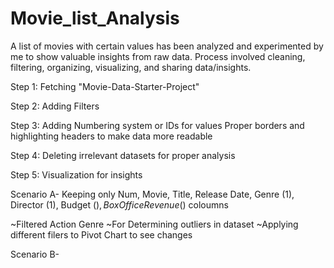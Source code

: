 # Movie_list_Analysis
A list of movies with certain values has been analyzed and experimented by me to show valuable insights from raw data. Process involved cleaning, filtering, organizing, visualizing, and sharing data/insights.

 Step 1:
 Fetching "Movie-Data-Starter-Project"
 
 Step 2:
 Adding Filters
 
 Step 3:
 Adding Numbering system or IDs for values
 Proper borders and highlighting headers to make data more readable
 
 Step 4:
 Deleting irrelevant datasets for proper analysis
 
 Step 5:
 Visualization for insights
 
 Scenario A-
 Keeping only Num,	Movie, Title,	Release Date,	Genre (1),	Director (1),	Budget ($),	Box Office Revenue ($) coloumns
 
 ~Filtered Action Genre
 ~For Determining outliers in dataset
 ~Applying different filers to Pivot Chart to see changes
 
 Scenario B-
 
 
